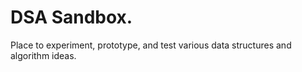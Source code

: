# DSA Sandbox.
Place to experiment, prototype, and test various data structures and algorithm ideas. 
